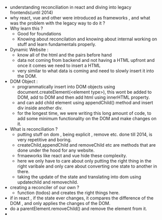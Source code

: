 - understanding reconciliation in react and diving into legacy frontends(until 2014)
- why react, vue and other were introduced as frameworks , and what was the problem with the legacy way to do it ?
- Why learn this ?
	- Good for foundations 
	- Knowing about reconcilation and knowing about internal working on stuff and learn fundamentals properly.
- Dynamic Website :
	- know all of the html and the pairs before hand 
	- data not coming from backend and not having a HTML upfront and once it comes we need to insert a HTML 
	- very similar to what data is coming and need to slowly insert it into the DOM.
- DOM Object :
	- programmatically insert into DOM objects using document.createElement(\<element type>), this wont be added to DOM, add to DOM and then add html using innerHTML property.
	- and can add child element using appendChild() method and insert div inside another div.
	- for the longest time, we were writing this long amount of code, to add some minimum functionality on the DOM and make changes on it.
- What is reconciliation ?
	- putting stuff on dom , being explicit , remove etc. done till 2014, is very repetitive and boring.
	- createChild,appendChild and removeChild etc are methods that are done under the hood for any website.
	- frmaeworks like react and vue hide these complexity.
	- here we only have to care about only putting the right thing in the right varibale and only care about converting one state to another in there.
	- taking the update of the state and translating into dom using updatechild and removechild.
- creating a reconciler of our own ?
	- function (todos) and creates the right things here.
- if in react , if the state ever changes, it compares the difference of the DOM , and only applies the changes of the DOM.
- do a parentElement.removeChild() and remove the element from it.
- 